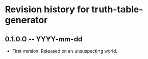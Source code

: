 # Revision history for truth-table-generator

## 0.1.0.0 -- YYYY-mm-dd

* First version. Released on an unsuspecting world.

